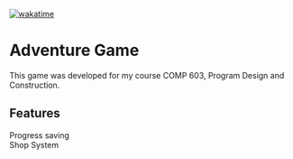 [![wakatime](https://wakatime.com/badge/github/Brad123ghost/PDC-Assignment-2.svg)](https://wakatime.com/badge/github/Brad123ghost/PDC-Assignment-2)
# Adventure Game
This game was developed for my course COMP 603, Program Design and Construction.

## Features
Progress saving\
Shop System
